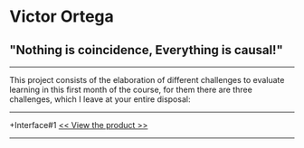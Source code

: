 # Victor Ortega
## "Nothing is coincidence, Everything is causal!"
***
This project consists of the elaboration of different challenges to evaluate learning in this first month of the course, for them there are three challenges, which I leave at your entire disposal:
***
+Interface#1 [<< View the product >>][Address1]

[Address1]: https://trial-run-interface1.netlify.app/

***
